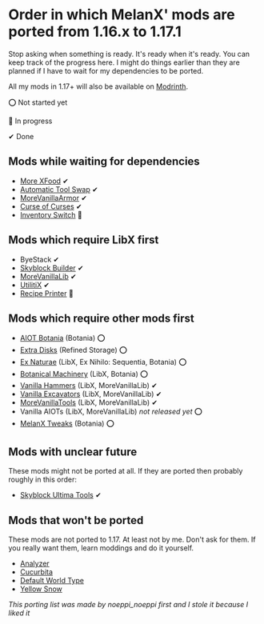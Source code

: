 # Order in which MelanX' mods are ported from 1.16.x to 1.17.1

Stop asking when something is ready. It's ready when it's ready. You can keep track of the progress here. I might do things earlier than they are planned if I have to wait for my dependencies to be ported.

All my mods in 1.17+ will also be available on [Modrinth](https://modrinth.com/user/BTS0hlQy).

⭕ Not started yet

🔁 In progress

✔ Done

## Mods while waiting for dependencies
- [More XFood](https://www.curseforge.com/minecraft/mc-mods/morexfood) ✔
- [Automatic Tool Swap](https://www.curseforge.com/minecraft/mc-mods/automatic-tool-swap) ✔ 
- [MoreVanillaArmor](https://www.curseforge.com/minecraft/mc-mods/morevanillaarmor) ✔
- [Curse of Curses](https://www.curseforge.com/minecraft/mc-mods/curse-of-curses) ✔
- [Inventory Switch](https://github.com/MelanX/InventorySwitch) 🔁
  
## Mods which require LibX first
- ByeStack ✔
- [Skyblock Builder](https://www.curseforge.com/minecraft/mc-mods/skyblock-builder) ✔
- [MoreVanillaLib](https://www.curseforge.com/minecraft/mc-mods/morevanillalib) ✔
- [UtilitiX](https://www.curseforge.com/minecraft/mc-mods/utilitix) ✔
- [Recipe Printer](https://www.curseforge.com/minecraft/mc-mods/recipe-printer) 🔁

## Mods which require other mods first
- [AIOT Botania](https://www.curseforge.com/minecraft/mc-mods/aiot-botania) (Botania) ⭕
- [Extra Disks](https://www.curseforge.com/minecraft/mc-mods/extra-disks) (Refined Storage) ⭕
- [Ex Naturae](https://www.curseforge.com/minecraft/mc-mods/ex-naturae) (LibX, Ex Nihilo: Sequentia, Botania) ⭕
- [Botanical Machinery](https://www.curseforge.com/minecraft/mc-mods/botanical-machinery) (LibX, Botania) ⭕
- [Vanilla Hammers](https://www.curseforge.com/minecraft/mc-mods/vanilla-hammers-forge) (LibX, MoreVanillaLib) ✔
- [Vanilla Excavators](https://www.curseforge.com/minecraft/mc-mods/vanilla-excavators-forge) (LibX, MoreVanillaLib) ✔
- [MoreVanillaTools](https://www.curseforge.com/minecraft/mc-mods/morevanillatools) (LibX, MoreVanillaLib) ✔
- Vanilla AIOTs (LibX, MoreVanillaLib) *not released yet* ⭕
- [MelanX Tweaks](https://www.curseforge.com/minecraft/mc-mods/melanx-tweaks) (Botania) ⭕

## Mods with unclear future

These mods might not be ported at all. If  they are ported then probably roughly in this order:

- [Skyblock Ultima Tools](https://www.curseforge.com/minecraft/mc-mods/skyblock-ultima-tools) ✔

## Mods that won't be ported

These mods are not ported to 1.17. At least not by me. Don't ask for them. If you really want them, learn moddings and do it yourself.

- [Analyzer](https://www.curseforge.com/minecraft/mc-mods/analyzer)
- [Cucurbita](https://www.curseforge.com/minecraft/mc-mods/cucurbita)
- [Default World Type](https://www.curseforge.com/minecraft/mc-mods/defaultworldtype)
- [Yellow Snow](https://www.curseforge.com/minecraft/mc-mods/yellow-snow)


*This porting list was made by noeppi_noeppi first and I stole it because I liked it*
